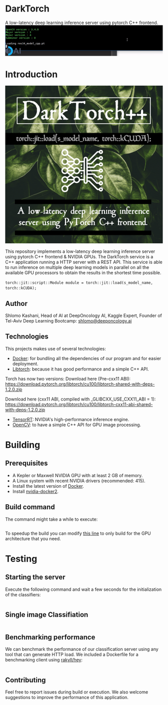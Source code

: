 # DarkTorch
A low-latency deep learning inference server using pytorch C++ frontend.
![resnet34](resnet34.gif)

# Introduction
![darktorch logo](darktorch-logo.jpg)

This repository implements a low-latency deep learning inference server using pytorch C++ frontend & NVIDIA GPUs. 
The DarkTorch service is a C++ application running a HTTP server with a REST API. This service is able to run inference on multiple deep learning models in parallel on all the available GPU processors to obtain the results in the shortest time possible. 

`torch::jit::script::Module module = torch::jit::load(s_model_name, torch::kCUDA);`

## Author
Shlomo Kashani, Head of AI at DeepOncology AI, 
Kaggle Expert, Founder of Tel-Aviv Deep Learning Bootcamp: shlomo@deeponcology.ai

## Technologies
This projects makes use of several technologies:
- [Docker](https://www.docker.com/): for bundling all the dependencies of our program and for easier deployment.
- [Libtorch](https://github.com/BVLC/caffe): because it has good performance and a simple C++ API.

Torch has now two versions:
Download here (Pre-cxx11 ABI): 
https://download.pytorch.org/libtorch/cu100/libtorch-shared-with-deps-1.2.0.zip

Download here (cxx11 ABI, compiled with _GLIBCXX_USE_CXX11_ABI = 1): 
https://download.pytorch.org/libtorch/cu100/libtorch-cxx11-abi-shared-with-deps-1.2.0.zip

- [TensorRT](https://developer.nvidia.com/tensorrt): NVIDIA's high-performance inference engine.
- [OpenCV](http://opencv.org/): to have a simple C++ API for GPU image processing.

# Building

## Prerequisites
- A Kepler or Maxwell NVIDIA GPU with at least 2 GB of memory.
- A Linux system with recent NVIDIA drivers (recommended: 415).
- Install the latest version of [Docker](https://docs.docker.com/linux/step_one/).
- Install [nvidia-docker2](https://github.com/NVIDIA/nvidia-docker/wiki/Installation-(version-2.0)).

## Build command
The command might take a while to execute:
```
```
To speedup the build you can modify [this line](https://github.com/NVIDIA/gpu-rest-engine/blob/master/Dockerfile.caffe_server#L5) to only build for the GPU architecture that you need.


# Testing

## Starting the server
Execute the following command and wait a few seconds for the initialization of the classifiers:
```
```

## Single image Classifiation

```
```

## Benchmarking performance
We can benchmark the performance of our classification server using any tool that can generate HTTP load. We included a Dockerfile
for a benchmarking client using [rakyll/hey](https://github.com/rakyll/hey):
```
```


## Contributing

Feel free to report issues during build or execution. We also welcome suggestions to improve the performance of this application.
